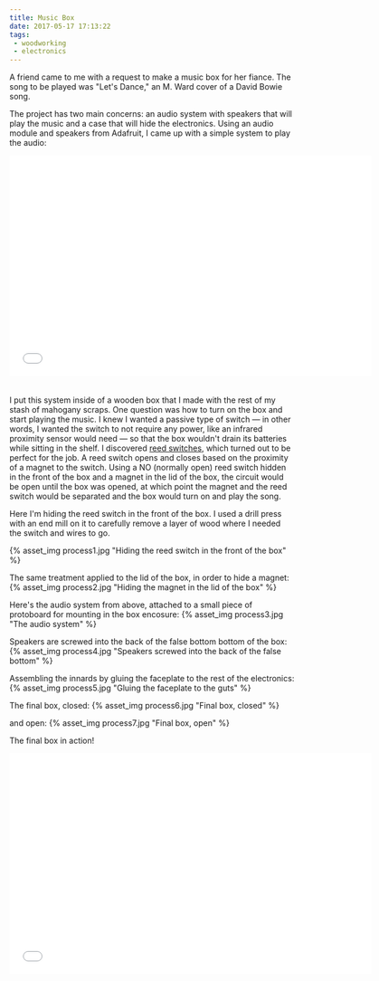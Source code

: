 ```yaml
---
title: Music Box
date: 2017-05-17 17:13:22
tags:
 - woodworking
 - electronics
---
```


A friend came to me with a request to make a music box for her fiance. The song to be played was "Let's Dance," an M. Ward cover of a David Bowie song.

<!-- more -->

The project has two main concerns: an audio system with speakers that will play the music and a case that will hide the electronics. Using an audio module and speakers from Adafruit, I came up with a simple system to play the audio:

<div class="aspect-ratio sixteen-nine"><iframe width="640" height="390" src="//www.youtube.com/embed/R1eMQV4tC9U" frameborder="0" allowfullscreen="" style="margin-bottom: 20px;"></iframe></div>

I put this system inside of a wooden box that I made with the rest of my stash of mahogany scraps. One question was how to turn on the box and start playing the music. I knew I wanted a passive type of switch — in other words, I wanted the switch to not require any power, like an infrared proximity sensor would need — so that the box wouldn't drain its batteries while sitting in the shelf. I discovered [reed switches](https://en.wikipedia.org/wiki/Reed_switch), which turned out to be perfect for the job. A reed switch opens and closes based on the proximity of a magnet to the switch. Using a NO (normally open) reed switch hidden in the front of the box and a magnet in the lid of the box, the circuit would be open until the box was opened, at which point the magnet and the reed switch would be separated and the box would turn on and play the song.

Here I'm hiding the reed switch in the front of the box. I used a drill press with an end mill on it to carefully remove a layer of wood where I needed the switch and wires to go.

{% asset_img process1.jpg "Hiding the reed switch in the front of the box" %}

The same treatment applied to the lid of the box, in order to hide a magnet:
{% asset_img process2.jpg "Hiding the magnet in the lid of the box" %}

Here's the audio system from above, attached to a small piece of protoboard for mounting in the box encosure:
{% asset_img process3.jpg "The audio system" %}

Speakers are screwed into the back of the false bottom bottom of the box:
{% asset_img process4.jpg "Speakers screwed into the back of the false bottom" %}

Assembling the innards by gluing the faceplate to the rest of the electronics:
{% asset_img process5.jpg "Gluing the faceplate to the guts" %}

The final box, closed:
{% asset_img process6.jpg "Final box, closed" %}

and open:
{% asset_img process7.jpg "Final box, open" %}

The final box in action!
<div class="aspect-ratio sixteen-nine"><iframe width="640" height="390" src="//www.youtube.com/embed/Ul8bTMKqw64" frameborder="0" allowfullscreen="" style="margin-bottom: 20px;"></iframe></div>

